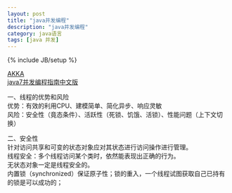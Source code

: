 ```yaml
---
layout: post
title: "java并发编程"
description: "java并发编程"
category: java语言
tags: [java 并发]
---
```

{% include JB/setup %}

[AKKA](http://www.gtan.com/akka_doc/)  
[java7并发编程指南中文版](http://ifeve.com/java-7-concurrency-cookbook/ "并发编程")  

一、线程的优势和风险  
优势：有效的利用CPU、建模简单、简化异步、响应灵敏  
风险：安全性（竟态条件）、活跃性（死锁、饥饿、活锁）、性能问题（上下文切换）  

二、安全性  
针对访问共享和可变的状态对象应对其状态进行访问操作进行管理。  
线程安全：多个线程访问某个类时，依然能表现出正确的行为。  
无状态对象一定是线程安全的。  
内置锁（synchronized）保证原子性；锁的重入，一个线程试图获取自己已持有的锁是可以成功的；
